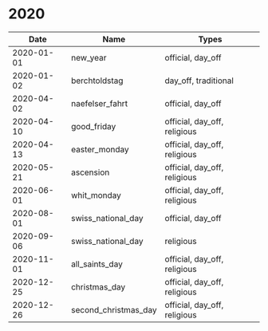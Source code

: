 # 2020

| Date       | Name                 | Types                        |
|------------|----------------------|------------------------------|
| 2020-01-01 | new_year             | official, day_off            |
| 2020-01-02 | berchtoldstag        | day_off, traditional         |
| 2020-04-02 | naefelser_fahrt      | official, day_off            |
| 2020-04-10 | good_friday          | official, day_off, religious |
| 2020-04-13 | easter_monday        | official, day_off, religious |
| 2020-05-21 | ascension            | official, day_off, religious |
| 2020-06-01 | whit_monday          | official, day_off, religious |
| 2020-08-01 | swiss_national_day   | official, day_off            |
| 2020-09-06 | swiss_national_day   | religious                    |
| 2020-11-01 | all_saints_day       | official, day_off, religious |
| 2020-12-25 | christmas_day        | official, day_off, religious |
| 2020-12-26 | second_christmas_day | official, day_off, religious |
